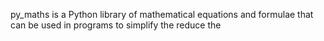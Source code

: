 py_maths is a Python library of mathematical equations and formulae
that can be used in programs to simplify the reduce the 